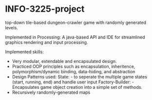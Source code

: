 # INFO-3225-project
top-down tile-based dungeon-crawler game with randomly generated levels.

Implemented in Processing: A java-based API and IDE for streamlined graphics rendering and input processing.

Implemented skills:

- Very modular, extendable and encapsulated design.
- Practiced OOP principles such as encapsulation, inheritence, polymorphism/dynamic binding, data-hiding, and abstraction
- Design Patterns used:
State: - to seperate the multiple game states (start, running, end) and handle user input
Factory-Builder: - Encapsulates game object creation into a simple set of methods.
- Recursively randomly-generated maps

